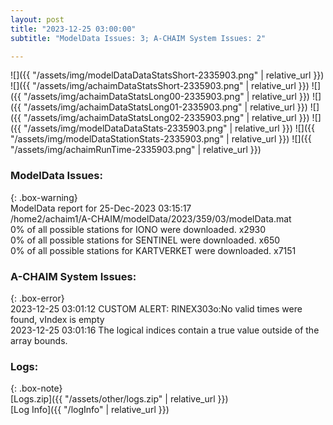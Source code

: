 ```yaml
---
layout: post
title: "2023-12-25 03:00:00"
subtitle: "ModelData Issues: 3; A-CHAIM System Issues: 2"

---
```


![]({{ "/assets/img/modelDataDataStatsShort-2335903.png" | relative_url }})
![]({{ "/assets/img/achaimDataStatsShort-2335903.png" | relative_url }})
![]({{ "/assets/img/achaimDataStatsLong00-2335903.png" | relative_url }})
![]({{ "/assets/img/achaimDataStatsLong01-2335903.png" | relative_url }})
![]({{ "/assets/img/achaimDataStatsLong02-2335903.png" | relative_url }})
![]({{ "/assets/img/modelDataDataStats-2335903.png" | relative_url }})
![]({{ "/assets/img/modelDataStationStats-2335903.png" | relative_url }})
![]({{ "/assets/img/achaimRunTime-2335903.png" | relative_url }})


### ModelData Issues:  
  
{: .box-warning}  
 ModelData report for 25-Dec-2023 03:15:17   
 /home2/achaim1/A-CHAIM/modelData/2023/359/03/modelData.mat   
 0% of all possible stations for IONO were downloaded. x2930   
 0% of all possible stations for SENTINEL were downloaded. x650   
 0% of all possible stations for KARTVERKET were downloaded. x7151   
  
### A-CHAIM System Issues:  
  
{: .box-error}  
2023-12-25 03:01:12 CUSTOM ALERT: RINEX303o:No valid times were found, vIndex is empty  
2023-12-25 03:01:16 The logical indices contain a true value outside of the array bounds.  

### Logs:  
  
{: .box-note}  
[Logs.zip]({{ "/assets/other/logs.zip" | relative_url }})  
[Log Info]({{ "/logInfo" | relative_url }})  
